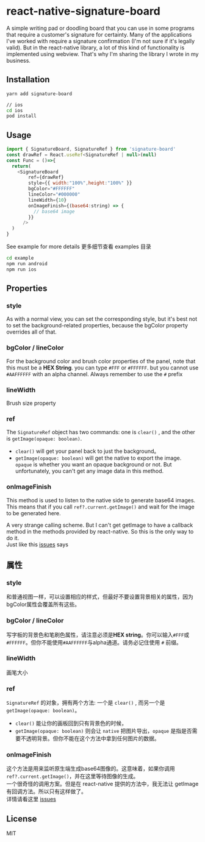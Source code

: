 # react-native-signature-board
A simple writing pad or doodling board that you can use in some programs that require a customer's signature for certainty.
Many of the applications I've worked with require a signature confirmation (I'm not sure if it's legally valid). But in the react-native library, a lot of this kind of functionality is implemented using webview. That's why I'm sharing the library I wrote in my business.

## Installation

```sh
yarn add signature-board

// ios
cd ios 
pod install

```

## Usage
```js
import { SignatureBoard, SignatureRef } from 'signature-board'
const drawRef = React.useRef<SignatureRef | null>(null)
const Func = ()=>{
  return(
    <SignatureBoard
        ref={drawRef}
        style={{ width:"100%",height:"100%" }}
        bgColor="#FFFFFF"
        lineColor="#000000"
        lineWidth={10}
        onImageFinish={(base64:string) => {
          // base64 image
        }}
      />
  )
}
```
See example for more details
更多细节查看 examples 目录
```sh
cd example
npm run android 
npm run ios
```

## Properties

### style
As with a normal view, you can set the corresponding style, but it's best not to set the background-related properties, because the bgColor property overrides all of that.

### bgColor / lineColor
For the background color and brush color properties of the panel, note that this must be a **HEX String**. you can type `#FFF` or `#FFFFFF`. but you cannot use `#AAFFFFFF` with an alpha channel. Always remember to use the `#` prefix

### lineWidth
Brush size property

### ref 

The `SignatureRef` object has two commands: one is `clear()` , and the other is `getImage(opaque: boolean)`. 
* `clear()` will get your panel back to just the background。
* `getImage(opaque: boolean)` will get the native to export the image. `opaque` is whether you want an opaque background or not. But unfortunately, you can't get any image data in this method.

### onImageFinish

This method is used to listen to the native side to generate base64 images. This means that if you call `ref?.current.getImage()` and wait for the image to be generated here.  

A very strange calling scheme. But I can't get getImage to have a callback method in the methods provided by react-native. So this is the only way to do it.   
Just like this [issues](https://github.com/facebook/react-native/issues/30587) says

## 属性

### style
和普通视图一样，可以设置相应的样式，但最好不要设置背景相关的属性，因为bgColor属性会覆盖所有这些。

### bgColor / lineColor
写字板的背景色和笔刷色属性，请注意必须是**HEX string**。你可以输入`#FFF`或`#FFFFFF`。但你不能使用`#AAFFFFFF`与alpha通道。请务必记住使用 `#` 前缀。

### lineWidth
画笔大小

### ref
`SignatureRef` 的对象，拥有两个方法: 一个是 `clear()` , 而另一个是 `getImage(opaque: boolean)`。
* `clear()` 能让你的画板回到只有背景色的时候，
* `getImage(opaque: boolean)` 则会让 `native` 把图片导出，`opaque` 是指是否需要不透明背景。但你不能在这个方法中拿到任何图片的数据。

### onImageFinish
这个方法是用来监听原生端生成base64图像的。这意味着，如果你调用`ref?.current.getImage()`，并在这里等待图像的生成。   
一个很奇怪的调用方案。但是在 react-native 提供的方法中，我无法让 getImage 有回调方法。所以只有这样做了。    
详情请看这里 [issues](https://github.com/facebook/react-native/issues/30587) 

## License

MIT
